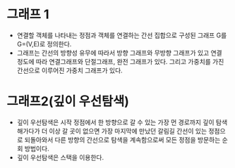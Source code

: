 # 그래프 1

- 연결할 객체를 나타내는 정점과 객체를 연결하는 간선 집합으로 구성된 그래프 G를 G=(V,E)로 정의한다.
- 그래프는 간선의 방향성 유무에 따라서 방향 그래프와 무방향 그래프가 있고 연결 정도에 따라 연결그래프와 단절그래프, 완전 그래프가 있다. 그리고 가중치를 가진 간선으로 이루어진 가중치 그래프가 있다.

# 그래프2(깊이 우선탐색)

- 깊이 우선탐색은 시작 정점에서 한 방향으로 갈 수 있는 가장 먼 경로까지 깊이 탐색해가다가 더 이상 갈 곳이 없으면 가장 마지막에 만났던 갈림길 간선이 있는 정점으로 되돌아와서 다른 방향의 간선으로 탐색을 계속함으로써 모든 정점을 방문하는 순회 방법이다.
- 깊이 우선탐색은 스택을 이용한다.
